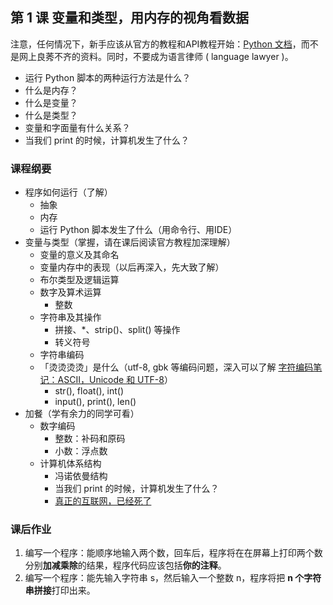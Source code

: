 ## 第 1 课 变量和类型，用内存的视角看数据

注意，任何情况下，新手应该从官方的教程和API教程开始：[Python 文档](https://docs.python.org/zh-cn/3/tutorial/index.html)，而不是网上良莠不齐的资料。同时，不要成为语言律师 ( language lawyer )。

- 运行 Python 脚本的两种运行方法是什么？
- 什么是内存？
- 什么是变量？
- 什么是类型？
- 变量和字面量有什么关系？
- 当我们 print 的时候，计算机发生了什么？


### 课程纲要
- 程序如何运行（了解）
  - 抽象
  - 内存
  - 运行 Python 脚本发生了什么（用命令行、用IDE）
- 变量与类型（掌握，请在课后阅读官方教程加深理解）
  - 变量的意义及其命名
  - 变量内存中的表现（以后再深入，先大致了解）
  - 布尔类型及逻辑运算
  - 数字及算术运算
    - 整数
  - 字符串及其操作
    - 拼接、*、strip()、split() 等操作
    - 转义符号
  - 字符串编码
  - 「烫烫烫烫」是什么（utf-8, gbk 等编码问题，深入可以了解 [字符编码笔记：ASCII，Unicode 和 UTF-8](http://www.ruanyifeng.com/blog/2007/10/ascii_unicode_and_utf-8.html)）
    - str(), float(), int()
    - input(), print(), len()
- 加餐（学有余力的同学可看）
  - 数字编码
    - 整数：补码和原码
    - 小数：浮点数
  - 计算机体系结构
    - 冯诺依曼结构
    - 当我们 print 的时候，计算机发生了什么？
    - [真正的互联网，已经死了](http://benearyou.com/therealinternetisdead/)

### 课后作业

1. 编写一个程序：能顺序地输入两个数，回车后，程序将在在屏幕上打印两个数分别**加减乘除**的结果，程序代码应该包括**你的注释**。
2. 编写一个程序：能先输入字符串 s，然后输入一个整数 n，程序将把 **n 个字符串拼接**打印出来。

